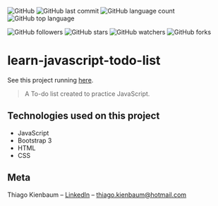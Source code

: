 ![GitHub](https://img.shields.io/github/license/ThiagoKienbaum/learn-javascript-todo-list)
![GitHub last commit](https://img.shields.io/github/last-commit/ThiagoKienbaum/learn-javascript-todo-list)
![GitHub language count](https://img.shields.io/github/languages/count/ThiagoKienbaum/learn-javascript-todo-list)
![GitHub top language](https://img.shields.io/github/languages/top/ThiagoKienbaum/learn-javascript-todo-list)


![GitHub followers](https://img.shields.io/github/followers/ThiagoKienbaum?label=Follow&style=social)
![GitHub stars](https://img.shields.io/github/stars/ThiagoKienbaum/learn-javascript-todo-list?style=social)
![GitHub watchers](https://img.shields.io/github/watchers/ThiagoKienbaum/learn-javascript-todo-list?style=social)
![GitHub forks](https://img.shields.io/github/forks/ThiagoKienbaum/learn-javascript-todo-list?style=social)


# learn-javascript-todo-list
See this project running [here](https://thiagokienbaum.github.io/learn-javascript-todo-list/).


> A To-do list created to practice JavaScript.

## Technologies used on this project
- JavaScript
- Bootstrap 3
- HTML
- CSS


## Meta

Thiago Kienbaum – [LinkedIn](https://www.linkedin.com/in/thiago-kienbaum/) – thiago.kienbaum@hotmail.com
